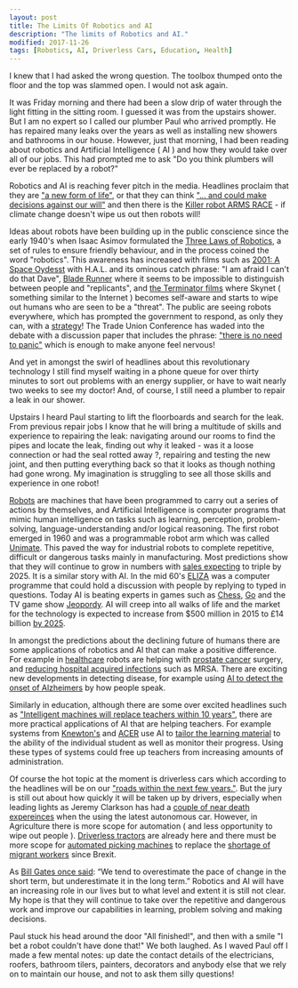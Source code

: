 ```yaml
---
layout: post
title: The Limits Of Robotics and AI
description: "The limits of Robotics and AI."
modified: 2017-11-26
tags: [Robotics, AI, Driverless Cars, Education, Health]
---
```


I knew that I had asked the wrong question. The toolbox thumped onto the floor and the top was slammed open. I would not ask again.

It was Friday morning and there had been a slow drip of water through the light fitting in the sitting room. I guessed it was from the upstairs shower. But I am no expert so I called our plumber Paul who arrived promptly. He has repaired many leaks over the years as well as installing new showers and bathrooms in our house. However, just that morning, I had been reading about robotics and Artificial Intelligence ( AI ) and how they would take over all of our jobs. This had prompted me to ask "Do you think plumbers will ever be replaced by a robot?"

Robotics and AI is reaching fever pitch in the media.  Headlines proclaim that they are ["a new form of life"](http://www.mirror.co.uk/tech/this-new-form-life-stephen-11453107), or that they can think ["... and could make decisions against our will"](https://www.thesun.co.uk/tech/4875592/robots-can-be-self-aware-and-could-make-decisions-against-our-will/) and then there is the
[Killer robot ARMS RACE](https://www.dailystar.co.uk/news/latest-news/660811/Artificial-Intelligence-killer-robot-arms-race-world-war-US-UK-China-Russia-Israel) -  if climate change doesn't wipe us out then robots will!

Ideas about robots have been building up in the public conscience since the early 1940's when Isaac Asimov formulated the [Three Laws of Robotics](https://www.auburn.edu/~vestmon/robotics.html), a set of rules to ensure friendly behaviour, and in the process coined the word "robotics". This awareness has increased with films such as
[2001: A Space Oydesst](http://www.imdb.com/title/tt0062622/) with H.A.L. and its ominous catch phrase: "I am afraid I can't do that Dave", [Blade Runner](http://www.imdb.com/title/tt0083658/) where it seems to be  impossible to distinguish between people and "replicants", and
<a href="https://en.wikipedia.org/wiki/Terminator_(franchise)">the Terminator films</a> where Skynet ( something similar to the Internet ) becomes self-aware and starts to wipe out humans who are seen to be a "threat". The public are seeing robots everywhere, which has prompted the government to respond, as only they can, with a [strategy](https://publications.parliament.uk/pa/cm201617/cmselect/cmsctech/896/896.pdf)!  The Trade Union Conference has waded into the debate with a discussion paper that includes the phrase: ["there is no need to panic"](https://www.tuc.org.uk/sites/default/files/Shaping-our-digital-future.pdf) which is enough to make anyone feel nervous!

And yet in amongst the swirl of headlines about this revolutionary technology I still find myself waiting in a phone queue  for over thirty minutes to sort out problems with an energy supplier, or have to wait nearly two weeks to see my doctor! And, of course, I still need a plumber to repair a leak in our shower.

Upstairs I heard Paul starting to lift the floorboards and search for the leak. From previous repair jobs I know that he will bring a multitude of skills and experience to repairing the leak: navigating around our rooms to find the pipes and locate the leak, finding out why it leaked - was it a loose connection or had the seal rotted away ?, repairing and testing the new joint, and then putting everything back so that it looks as though nothing had gone wrong. My imagination is struggling to see all those skills and experience in one robot!

[Robots](https://blog.robotiq.com/whats-the-difference-between-robotics-and-artificial-intelligence) are  machines that have been programmed to carry out a series of actions by themselves,
and Artificial Intelligence is computer programs that mimic human intelligence on tasks such as learning, perception, problem-solving, language-understanding and/or logical reasoning. The first robot emerged in 1960 and was a programmable robot arm which was called [Unimate](https://en.wikipedia.org/wiki/Unimate). This paved the way for industrial robots to complete repetitive, difficult or dangerous tasks mainly in manufacturing. Most predictions show that they will continue to grow in numbers with [sales expecting](https://www.economist.com/blogs/graphicdetail/2017/03/daily-chart-19) to triple by 2025. It is a similar story with AI. In the mid 60's [ELIZA](https://en.wikipedia.org/wiki/ELIZA) was a computer programme that could hold a discussion with people by replying to typed in questions. Today AI is beating experts in games such as [Chess](http://fortune.com/2017/09/25/garry-kasparov-chess-strategy-artificial-intelligence-ai/wining),
[Go](https://www.theverge.com/2016/3/15/11213518/alphago-deepmind-go-match-5-result) and the TV game show [Jeopordy](http://www.nytimes.com/2011/02/17/science/17jeopardy-watson.html?pagewanted=all). AI will creep into all walks of life and the market for the technology is expected to increase from $500 million in 2015 to £14 billion
[by 2025](https://futurism.com/analysts-predict-that-artificial-intelligence-will-be-a-14-billion-industry-by-2023/).

In amongst the predictions about the declining future of humans there are some applications of robotics and AI that can make a positive difference. For example in [healthcare](http://medicalfuturist.com/robotics-healthcare/) robots are helping with [prostate cancer](http://www.davincisurgery.com/) surgery, and [reducing hospital acquired infections](https://www.xenex.com/how-uv-disinfection-works) such as MRSA. There are exciting new developments in detecting disease, for example using [AI to detect the onset of Alzheimers](http://www.telegraph.co.uk/technology/2017/08/28/inside-ai-healthcare-revolution-meeting-robots-can-detect-alzheimers/) by how people speak.

Similarly in education, although there are some over excited headlines such as ["Intelligent machines will replace teachers within 10 years"](http://www.independent.co.uk/news/education/education-news/intelligent-machines-replace-teachers-classroom-10-years-ai-robots-sir-anthony-sheldon-wellington-a7939931.html), there are more practical applications of AI that are helping teachers.  For example systems from [Knewton's](https://www.knewton.com/) and [ACER](https://www.acer.org/oars ) use AI to [tailor the learning material](https://er.educause.edu/articles/2016/10/adaptive-learning-systems-surviving-the-storm) to the ability of the individual student as well as monitor their progress. Using these types of systems could free up teachers from increasing amounts of administration.

Of course the hot topic at the moment is driverless cars which according to the headlines will be on our ["roads within the next few years."](https://www.forbes.com/sites/oliviergarret/2017/03/03/10-million-self-driving-cars-will-hit-the-road-by-2020-heres-how-to-profit/#67f4160c7e50). But the jury is still out about how quickly it will be taken up by drivers, especially when leading lights as Jeremy Clarkson has had a [couple of near death expereinces](https://www.thesun.co.uk/motors/4947808/jeremy-clarkson-says-he-was-nearly-killed-when-a-driverless-car-made-two-huge-mistakes-on-the-m4/) when the using the latest autonomous car. However, in Agriculture there is more scope for automation ( and less opportunity to wipe out people ). [Driverless tractors](https://www.digitaltrends.com/cool-tech/automated-agriculture-can-robots-drones-ai-save-us-from-starvation/) are already here and there must be more scope for [automated picking machines](http://www.economist.com/node/15048711) to replace the [shortage of migrant workers](https://www.theguardian.com/environment/2017/jun/22/farms-hit-by-labour-shortage-as-migrant-workers-shun-racist-uk) since Brexit.

As [Bill Gates once said](https://davidcummings.org/2013/12/27/overestimate-the-next-two-years-and-underestimate-the-next-ten/):  “We tend to overestimate the pace of change in the short term, but underestimate it in the long term.” Robotics and AI will have an increasing role in our lives but to what level and extent it is still not clear. My hope is that they will continue to take over the repetitive and dangerous work and improve our capabilities in learning, problem solving and making decisions.

Paul stuck his head around the door "All finished!", and then with a smile "I bet a robot couldn't have done that!" We both laughed. As I waved Paul off I made a few mental notes: up date the contact details of the electricians, roofers, bathroom tilers, painters, decorators and anybody else that we rely on to maintain our house, and not to ask them silly questions!
